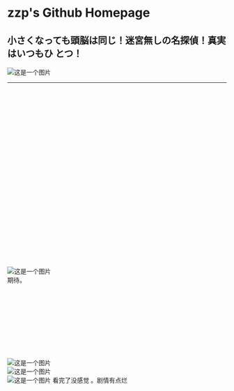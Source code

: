 # zzp's Github Homepage  


## 	      


## 小さくなっても頭脳は同じ！迷宮無しの名探偵！真実はいつもひ  とつ！   


####   
![这是一个图片](./1.jpg)
	
***


​	
​	
​	
​	
​	
​	
​	
​	
​	
​	
​	
​	
​	
​	
​	
​	
​	
​	
​	
​	
​	
​	
​	
​	
![这是一个图片](./6.jpg)  
期待。
​	
​	
​	
​	
​	
​	
​	
​	
​	
​	
​	
![这是一个图片](./7.jpg)  
![这是一个图片](./8.jpg)  
![这是一个图片](./9.jpg)
看完了没感觉 。剧情有点烂
